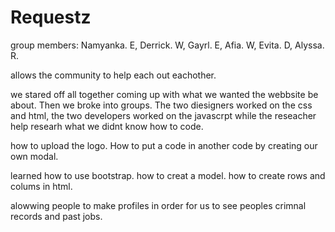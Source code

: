 # Requestz
group members: Namyanka. E, Derrick. W, Gayrl. E, Afia. W, Evita. D, Alyssa. R.

allows the community to help each out eachother.

we stared off all together coming up with what we wanted the webbsite be about. Then we broke into groups. The two diesigners
worked on the css and html, the two developers worked on the javascrpt while the reseacher help researh what we didnt know how to code.

how to upload the logo. How to put a code in another code by creating our own modal.

learned how to use bootstrap. how to creat a model. how to create rows and colums in html.

alowwing people to make profiles in order for us to see peoples crimnal records and past jobs.
